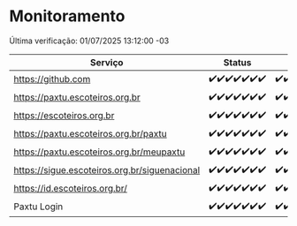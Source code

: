 # Monitoramento

Última verificação: 01/07/2025 13:12:00 -03

|Serviço|Status|Últimas 24h|
|---|---|---|
|https://github.com|<span title="2025-06-24: OK=23">✔️</span><span title="2025-06-25: OK=23">✔️</span><span title="2025-06-26: OK=23">✔️</span><span title="2025-06-27: OK=23">✔️</span><span title="2025-06-28: OK=23">✔️</span><span title="2025-06-29: OK=23">✔️</span><span title="2025-06-30: OK=15">✔️</span>|<span title="30/06/2025 13:12:00 -03 : 200">✔️</span><span title="30/06/2025 14:08:00 -03 : 200">✔️</span><span title="30/06/2025 15:13:00 -03 : 200">✔️</span><span title="30/06/2025 16:07:00 -03 : 200">✔️</span><span title="30/06/2025 17:10:00 -03 : 200">✔️</span><span title="30/06/2025 18:08:00 -03 : 200">✔️</span><span title="30/06/2025 19:09:00 -03 : 200">✔️</span><span title="30/06/2025 20:09:00 -03 : 200">✔️</span><span title="30/06/2025 21:56:00 -03 : 200">✔️</span><span title="30/06/2025 23:56:00 -03 : 200">✔️</span><span title="01/07/2025 00:55:00 -03 : 200">✔️</span><span title="01/07/2025 01:29:00 -03 : 200">✔️</span><span title="01/07/2025 02:15:00 -03 : 200">✔️</span><span title="01/07/2025 03:15:00 -03 : 200">✔️</span><span title="01/07/2025 04:11:00 -03 : 200">✔️</span><span title="01/07/2025 05:14:00 -03 : 200">✔️</span><span title="01/07/2025 06:12:00 -03 : 200">✔️</span><span title="01/07/2025 07:11:00 -03 : 200">✔️</span><span title="01/07/2025 08:08:00 -03 : 200">✔️</span><span title="01/07/2025 09:18:00 -03 : 200">✔️</span><span title="01/07/2025 10:26:00 -03 : 200">✔️</span><span title="01/07/2025 11:09:00 -03 : 200">✔️</span><span title="01/07/2025 12:10:00 -03 : 200">✔️</span><span title="01/07/2025 13:12:00 -03 : 200">✔️</span>|
|https://paxtu.escoteiros.org.br|<span title="2025-06-24: OK=23">✔️</span><span title="2025-06-25: OK=23">✔️</span><span title="2025-06-26: OK=23">✔️</span><span title="2025-06-27: OK=23">✔️</span><span title="2025-06-28: OK=23">✔️</span><span title="2025-06-29: OK=23">✔️</span><span title="2025-06-30: OK=15">✔️</span>|<span title="30/06/2025 13:12:00 -03 : 200">✔️</span><span title="30/06/2025 14:08:00 -03 : 200">✔️</span><span title="30/06/2025 15:13:00 -03 : 200">✔️</span><span title="30/06/2025 16:07:00 -03 : 200">✔️</span><span title="30/06/2025 17:10:00 -03 : 200">✔️</span><span title="30/06/2025 18:08:00 -03 : 200">✔️</span><span title="30/06/2025 19:09:00 -03 : 200">✔️</span><span title="30/06/2025 20:09:00 -03 : 200">✔️</span><span title="30/06/2025 21:56:00 -03 : 200">✔️</span><span title="30/06/2025 23:56:00 -03 : 200">✔️</span><span title="01/07/2025 00:55:00 -03 : 200">✔️</span><span title="01/07/2025 01:29:00 -03 : 200">✔️</span><span title="01/07/2025 02:15:00 -03 : 200">✔️</span><span title="01/07/2025 03:15:00 -03 : 200">✔️</span><span title="01/07/2025 04:11:00 -03 : 200">✔️</span><span title="01/07/2025 05:14:00 -03 : 200">✔️</span><span title="01/07/2025 06:13:00 -03 : 200">✔️</span><span title="01/07/2025 07:11:00 -03 : 200">✔️</span><span title="01/07/2025 08:08:00 -03 : 200">✔️</span><span title="01/07/2025 09:18:00 -03 : 200">✔️</span><span title="01/07/2025 10:26:00 -03 : 200">✔️</span><span title="01/07/2025 11:09:00 -03 : 200">✔️</span><span title="01/07/2025 12:10:00 -03 : 200">✔️</span><span title="01/07/2025 13:12:00 -03 : 200">✔️</span>|
|https://escoteiros.org.br|<span title="2025-06-24: OK=23">✔️</span><span title="2025-06-25: OK=23">✔️</span><span title="2025-06-26: OK=23">✔️</span><span title="2025-06-27: OK=23">✔️</span><span title="2025-06-28: OK=23">✔️</span><span title="2025-06-29: OK=23">✔️</span><span title="2025-06-30: OK=15">✔️</span>|<span title="30/06/2025 13:12:00 -03 : 200">✔️</span><span title="30/06/2025 14:08:00 -03 : 200">✔️</span><span title="30/06/2025 15:13:00 -03 : 200">✔️</span><span title="30/06/2025 16:07:00 -03 : 200">✔️</span><span title="30/06/2025 17:10:00 -03 : 200">✔️</span><span title="30/06/2025 18:08:00 -03 : 200">✔️</span><span title="30/06/2025 19:09:00 -03 : 200">✔️</span><span title="30/06/2025 20:09:00 -03 : 200">✔️</span><span title="30/06/2025 21:56:00 -03 : 200">✔️</span><span title="30/06/2025 23:56:00 -03 : 200">✔️</span><span title="01/07/2025 00:55:00 -03 : 200">✔️</span><span title="01/07/2025 01:29:00 -03 : 200">✔️</span><span title="01/07/2025 02:15:00 -03 : 200">✔️</span><span title="01/07/2025 03:15:00 -03 : 200">✔️</span><span title="01/07/2025 04:11:00 -03 : 200">✔️</span><span title="01/07/2025 05:14:00 -03 : 200">✔️</span><span title="01/07/2025 06:13:00 -03 : 200">✔️</span><span title="01/07/2025 07:11:00 -03 : 200">✔️</span><span title="01/07/2025 08:08:00 -03 : 200">✔️</span><span title="01/07/2025 09:18:00 -03 : 200">✔️</span><span title="01/07/2025 10:26:00 -03 : 200">✔️</span><span title="01/07/2025 11:09:00 -03 : 200">✔️</span><span title="01/07/2025 12:10:00 -03 : 200">✔️</span><span title="01/07/2025 13:12:00 -03 : 200">✔️</span>|
|https://paxtu.escoteiros.org.br/paxtu|<span title="2025-06-24: OK=23">✔️</span><span title="2025-06-25: OK=23">✔️</span><span title="2025-06-26: OK=23">✔️</span><span title="2025-06-27: OK=23">✔️</span><span title="2025-06-28: OK=23">✔️</span><span title="2025-06-29: OK=23">✔️</span><span title="2025-06-30: OK=15">✔️</span>|<span title="30/06/2025 13:12:00 -03 : 200">✔️</span><span title="30/06/2025 14:08:00 -03 : 200">✔️</span><span title="30/06/2025 15:13:00 -03 : 200">✔️</span><span title="30/06/2025 16:07:00 -03 : 200">✔️</span><span title="30/06/2025 17:10:00 -03 : 200">✔️</span><span title="30/06/2025 18:08:00 -03 : 200">✔️</span><span title="30/06/2025 19:09:00 -03 : 200">✔️</span><span title="30/06/2025 20:09:00 -03 : 200">✔️</span><span title="30/06/2025 21:56:00 -03 : 200">✔️</span><span title="30/06/2025 23:56:00 -03 : 200">✔️</span><span title="01/07/2025 00:55:00 -03 : 200">✔️</span><span title="01/07/2025 01:29:00 -03 : 200">✔️</span><span title="01/07/2025 02:15:00 -03 : 200">✔️</span><span title="01/07/2025 03:15:00 -03 : 200">✔️</span><span title="01/07/2025 04:11:00 -03 : 200">✔️</span><span title="01/07/2025 05:14:00 -03 : 200">✔️</span><span title="01/07/2025 06:13:00 -03 : 200">✔️</span><span title="01/07/2025 07:11:00 -03 : 200">✔️</span><span title="01/07/2025 08:08:00 -03 : 200">✔️</span><span title="01/07/2025 09:18:00 -03 : 200">✔️</span><span title="01/07/2025 10:26:00 -03 : 200">✔️</span><span title="01/07/2025 11:09:00 -03 : 200">✔️</span><span title="01/07/2025 12:10:00 -03 : 200">✔️</span><span title="01/07/2025 13:12:00 -03 : 200">✔️</span>|
|https://paxtu.escoteiros.org.br/meupaxtu|<span title="2025-06-24: OK=23">✔️</span><span title="2025-06-25: OK=23">✔️</span><span title="2025-06-26: OK=23">✔️</span><span title="2025-06-27: OK=23">✔️</span><span title="2025-06-28: OK=23">✔️</span><span title="2025-06-29: OK=23">✔️</span><span title="2025-06-30: OK=15">✔️</span>|<span title="30/06/2025 13:12:00 -03 : 200">✔️</span><span title="30/06/2025 14:08:00 -03 : 200">✔️</span><span title="30/06/2025 15:13:00 -03 : 200">✔️</span><span title="30/06/2025 16:07:00 -03 : 200">✔️</span><span title="30/06/2025 17:10:00 -03 : 200">✔️</span><span title="30/06/2025 18:08:00 -03 : 200">✔️</span><span title="30/06/2025 19:09:00 -03 : 200">✔️</span><span title="30/06/2025 20:09:00 -03 : 200">✔️</span><span title="30/06/2025 21:56:00 -03 : 200">✔️</span><span title="30/06/2025 23:56:00 -03 : 200">✔️</span><span title="01/07/2025 00:55:00 -03 : 200">✔️</span><span title="01/07/2025 01:29:00 -03 : 200">✔️</span><span title="01/07/2025 02:15:00 -03 : 200">✔️</span><span title="01/07/2025 03:15:00 -03 : 200">✔️</span><span title="01/07/2025 04:11:00 -03 : 200">✔️</span><span title="01/07/2025 05:14:00 -03 : 200">✔️</span><span title="01/07/2025 06:13:00 -03 : 200">✔️</span><span title="01/07/2025 07:11:00 -03 : 200">✔️</span><span title="01/07/2025 08:08:00 -03 : 200">✔️</span><span title="01/07/2025 09:18:00 -03 : 200">✔️</span><span title="01/07/2025 10:26:00 -03 : 200">✔️</span><span title="01/07/2025 11:09:00 -03 : 200">✔️</span><span title="01/07/2025 12:10:00 -03 : 200">✔️</span><span title="01/07/2025 13:12:00 -03 : 200">✔️</span>|
|https://sigue.escoteiros.org.br/siguenacional|<span title="2025-06-24: OK=23">✔️</span><span title="2025-06-25: OK=23">✔️</span><span title="2025-06-26: OK=23">✔️</span><span title="2025-06-27: OK=23">✔️</span><span title="2025-06-28: OK=23">✔️</span><span title="2025-06-29: OK=23">✔️</span><span title="2025-06-30: OK=15">✔️</span>|<span title="30/06/2025 13:12:00 -03 : 200">✔️</span><span title="30/06/2025 14:08:00 -03 : 200">✔️</span><span title="30/06/2025 15:13:00 -03 : 200">✔️</span><span title="30/06/2025 16:07:00 -03 : 200">✔️</span><span title="30/06/2025 17:10:00 -03 : 200">✔️</span><span title="30/06/2025 18:08:00 -03 : 200">✔️</span><span title="30/06/2025 19:09:00 -03 : 200">✔️</span><span title="30/06/2025 20:09:00 -03 : 200">✔️</span><span title="30/06/2025 21:56:00 -03 : 200">✔️</span><span title="30/06/2025 23:56:00 -03 : 200">✔️</span><span title="01/07/2025 00:55:00 -03 : 200">✔️</span><span title="01/07/2025 01:29:00 -03 : 200">✔️</span><span title="01/07/2025 02:15:00 -03 : 200">✔️</span><span title="01/07/2025 03:15:00 -03 : 200">✔️</span><span title="01/07/2025 04:11:00 -03 : 200">✔️</span><span title="01/07/2025 05:14:00 -03 : 200">✔️</span><span title="01/07/2025 06:13:00 -03 : 200">✔️</span><span title="01/07/2025 07:11:00 -03 : 200">✔️</span><span title="01/07/2025 08:08:00 -03 : 200">✔️</span><span title="01/07/2025 09:18:00 -03 : 200">✔️</span><span title="01/07/2025 10:26:00 -03 : 200">✔️</span><span title="01/07/2025 11:09:00 -03 : 200">✔️</span><span title="01/07/2025 12:10:00 -03 : 200">✔️</span><span title="01/07/2025 13:12:00 -03 : 200">✔️</span>|
|https://id.escoteiros.org.br/|<span title="2025-06-24: OK=23">✔️</span><span title="2025-06-25: OK=23">✔️</span><span title="2025-06-26: OK=23">✔️</span><span title="2025-06-27: OK=23">✔️</span><span title="2025-06-28: OK=23">✔️</span><span title="2025-06-29: OK=23">✔️</span><span title="2025-06-30: OK=15">✔️</span>|<span title="30/06/2025 13:12:00 -03 : 200">✔️</span><span title="30/06/2025 14:08:00 -03 : 200">✔️</span><span title="30/06/2025 15:13:00 -03 : 200">✔️</span><span title="30/06/2025 16:07:00 -03 : 200">✔️</span><span title="30/06/2025 17:10:00 -03 : 200">✔️</span><span title="30/06/2025 18:08:00 -03 : 200">✔️</span><span title="30/06/2025 19:09:00 -03 : 200">✔️</span><span title="30/06/2025 20:09:00 -03 : 200">✔️</span><span title="30/06/2025 21:56:00 -03 : 200">✔️</span><span title="30/06/2025 23:56:00 -03 : 200">✔️</span><span title="01/07/2025 00:55:00 -03 : 200">✔️</span><span title="01/07/2025 01:29:00 -03 : 200">✔️</span><span title="01/07/2025 02:15:00 -03 : 200">✔️</span><span title="01/07/2025 03:15:00 -03 : 200">✔️</span><span title="01/07/2025 04:11:00 -03 : 200">✔️</span><span title="01/07/2025 05:14:00 -03 : 200">✔️</span><span title="01/07/2025 06:13:00 -03 : 200">✔️</span><span title="01/07/2025 07:11:00 -03 : 200">✔️</span><span title="01/07/2025 08:08:00 -03 : 200">✔️</span><span title="01/07/2025 09:18:00 -03 : 200">✔️</span><span title="01/07/2025 10:26:00 -03 : 200">✔️</span><span title="01/07/2025 11:09:00 -03 : 200">✔️</span><span title="01/07/2025 12:10:00 -03 : 200">✔️</span><span title="01/07/2025 13:12:00 -03 : 200">✔️</span>|
|Paxtu Login|<span title="2025-06-24: OK=23">✔️</span><span title="2025-06-25: OK=23">✔️</span><span title="2025-06-26: OK=23">✔️</span><span title="2025-06-27: OK=23">✔️</span><span title="2025-06-28: OK=23">✔️</span><span title="2025-06-29: OK=23">✔️</span><span title="2025-06-30: OK=15">✔️</span>|<span title="30/06/2025 13:12:00 -03 : 200">✔️</span><span title="30/06/2025 14:08:00 -03 : 200">✔️</span><span title="30/06/2025 15:13:00 -03 : 200">✔️</span><span title="30/06/2025 16:07:00 -03 : 200">✔️</span><span title="30/06/2025 17:10:00 -03 : 200">✔️</span><span title="30/06/2025 18:08:00 -03 : 200">✔️</span><span title="30/06/2025 19:09:00 -03 : 200">✔️</span><span title="30/06/2025 20:09:00 -03 : 200">✔️</span><span title="30/06/2025 21:56:00 -03 : 200">✔️</span><span title="30/06/2025 23:56:00 -03 : 200">✔️</span><span title="01/07/2025 00:55:00 -03 : 200">✔️</span><span title="01/07/2025 01:29:00 -03 : 200">✔️</span><span title="01/07/2025 02:15:00 -03 : 200">✔️</span><span title="01/07/2025 03:15:00 -03 : 200">✔️</span><span title="01/07/2025 04:11:00 -03 : 200">✔️</span><span title="01/07/2025 05:14:00 -03 : 200">✔️</span><span title="01/07/2025 06:13:00 -03 : 200">✔️</span><span title="01/07/2025 07:11:00 -03 : 200">✔️</span><span title="01/07/2025 08:08:00 -03 : 200">✔️</span><span title="01/07/2025 09:18:00 -03 : 200">✔️</span><span title="01/07/2025 10:26:00 -03 : 200">✔️</span><span title="01/07/2025 11:09:00 -03 : 200">✔️</span><span title="01/07/2025 12:10:00 -03 : 200">✔️</span><span title="01/07/2025 13:12:00 -03 : 200">✔️</span>|
